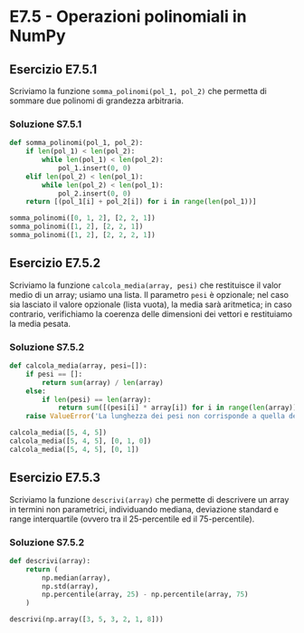 # E7.5 - Operazioni polinomiali in NumPy

## Esercizio E7.5.1

Scriviamo la funzione `somma_polinomi(pol_1, pol_2)` che permetta di sommare due polinomi di grandezza arbitraria.

### Soluzione S7.5.1

```py
def somma_polinomi(pol_1, pol_2):
    if len(pol_1) < len(pol_2):
        while len(pol_1) < len(pol_2):
            pol_1.insert(0, 0)
    elif len(pol_2) < len(pol_1):
        while len(pol_2) < len(pol_1):
            pol_2.insert(0, 0)
    return [(pol_1[i] + pol_2[i]) for i in range(len(pol_1))]

somma_polinomi([0, 1, 2], [2, 2, 1])
somma_polinomi([1, 2], [2, 2, 1])    
somma_polinomi([1, 2], [2, 2, 2, 1])
```

## Esercizio E7.5.2

Scriviamo la funzione `calcola_media(array, pesi)` che restituisce il valor medio di un array; usiamo una lista. Il parametro `pesi` è opzionale; nel caso sia lasciato il valore opzionale (lista vuota), la media sarà aritmetica; in caso contrario, verifichiamo la coerenza delle dimensioni dei vettori e restituiamo la media pesata.

### Soluzione S7.5.2

```py
def calcola_media(array, pesi=[]):
    if pesi == []:
        return sum(array) / len(array)
    else:
        if len(pesi) == len(array):
            return sum([(pesi[i] * array[i]) for i in range(len(array))]) / sum(pesi)
    raise ValueError('La lunghezza dei pesi non corrisponde a quella degli array.')

calcola_media([5, 4, 5])
calcola_media([5, 4, 5], [0, 1, 0])
calcola_media([5, 4, 5], [0, 1])
```

## Esercizio E7.5.3

Scriviamo la funzione `descrivi(array)` che permette di descrivere un array in termini non parametrici, individuando mediana, deviazione standard e range interquartile (ovvero tra il 25-percentile ed il 75-percentile).

### Soluzione S7.5.2

```py
def descrivi(array):
    return (
        np.median(array),
        np.std(array),
        np.percentile(array, 25) - np.percentile(array, 75)
    )

descrivi(np.array([3, 5, 3, 2, 1, 8]))
```

